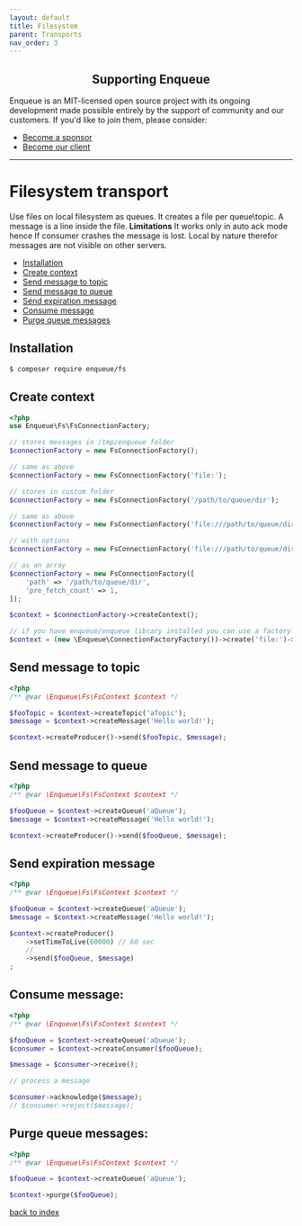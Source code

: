 ```yaml
---
layout: default
title: Filesystem
parent: Transports
nav_order: 3
---
```

<h2 align="center">Supporting Enqueue</h2>

Enqueue is an MIT-licensed open source project with its ongoing development made possible entirely by the support of community and our customers. If you'd like to join them, please consider:

- [Become a sponsor](https://www.patreon.com/makasim)
- [Become our client](http://forma-pro.com/)

---

# Filesystem transport

Use files on local filesystem as queues.
It creates a file per queue\topic.
A message is a line inside the file.
**Limitations** It works only in auto ack mode hence If consumer crashes the message is lost. Local by nature therefor messages are not visible on other servers.

* [Installation](#installation)
* [Create context](#create-context)
* [Send message to topic](#send-message-to-topic)
* [Send message to queue](#send-message-to-queue)
* [Send expiration message](#send-expiration-message)
* [Consume message](#consume-message)
* [Purge queue messages](#purge-queue-messages)

## Installation

```bash
$ composer require enqueue/fs
```

## Create context

```php
<?php
use Enqueue\Fs\FsConnectionFactory;

// stores messages in /tmp/enqueue folder
$connectionFactory = new FsConnectionFactory();

// same as above
$connectionFactory = new FsConnectionFactory('file:');

// stores in custom folder
$connectionFactory = new FsConnectionFactory('/path/to/queue/dir');

// same as above
$connectionFactory = new FsConnectionFactory('file:///path/to/queue/dir');

// with options
$connectionFactory = new FsConnectionFactory('file:///path/to/queue/dir?pre_fetch_count=1');

// as an array
$connectionFactory = new FsConnectionFactory([
    'path' => '/path/to/queue/dir',
    'pre_fetch_count' => 1,
]);

$context = $connectionFactory->createContext();

// if you have enqueue/enqueue library installed you can use a factory to build context from DSN
$context = (new \Enqueue\ConnectionFactoryFactory())->create('file:')->createContext();
```

## Send message to topic

```php
<?php
/** @var \Enqueue\Fs\FsContext $context */

$fooTopic = $context->createTopic('aTopic');
$message = $context->createMessage('Hello world!');

$context->createProducer()->send($fooTopic, $message);
```

## Send message to queue

```php
<?php
/** @var \Enqueue\Fs\FsContext $context */

$fooQueue = $context->createQueue('aQueue');
$message = $context->createMessage('Hello world!');

$context->createProducer()->send($fooQueue, $message);
```

## Send expiration message

```php
<?php
/** @var \Enqueue\Fs\FsContext $context */

$fooQueue = $context->createQueue('aQueue');
$message = $context->createMessage('Hello world!');

$context->createProducer()
    ->setTimeToLive(60000) // 60 sec
    //
    ->send($fooQueue, $message)
;
```

## Consume message:

```php
<?php
/** @var \Enqueue\Fs\FsContext $context */

$fooQueue = $context->createQueue('aQueue');
$consumer = $context->createConsumer($fooQueue);

$message = $consumer->receive();

// process a message

$consumer->acknowledge($message);
// $consumer->reject($message);
```

## Purge queue messages:

```php
<?php
/** @var \Enqueue\Fs\FsContext $context */

$fooQueue = $context->createQueue('aQueue');

$context->purge($fooQueue);
```

[back to index](../index.md)
